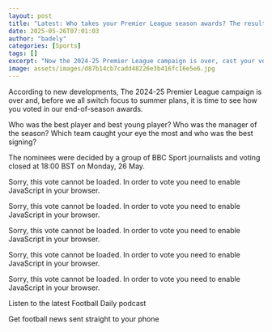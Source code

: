```yaml
---
layout: post
title: "Latest: Who takes your Premier League season awards? The results are in..."
date: 2025-05-26T07:01:03
author: "badely"
categories: [Sports]
tags: []
excerpt: "Now the 2024-25 Premier League campaign is over, cast your votes in BBC Sport's end-of-season awards."
image: assets/images/d87b14cb7cadd48226e3b416fc16e5e6.jpg
---
```


According to new developments, The 2024-25 Premier League campaign is over and, before we all switch focus to summer plans, it is time to see how you voted in our end-of-season awards.

Who was the best player and best young player? Who was the manager of the season? Which team caught your eye the most and who was the best signing?

The nominees were decided by a group of BBC Sport journalists and voting closed at 18:00 BST on Monday, 26 May.

Sorry, this vote cannot be loaded. In order to vote you need to enable JavaScript in your browser.

Sorry, this vote cannot be loaded. In order to vote you need to enable JavaScript in your browser.

Sorry, this vote cannot be loaded. In order to vote you need to enable JavaScript in your browser.

Sorry, this vote cannot be loaded. In order to vote you need to enable JavaScript in your browser.

Sorry, this vote cannot be loaded. In order to vote you need to enable JavaScript in your browser.

Listen to the latest Football Daily podcast

Get football news sent straight to your phone


